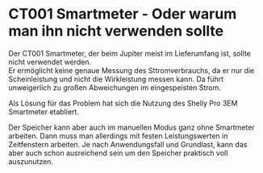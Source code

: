 # CT001 Smartmeter - Oder warum man ihn nicht verwenden sollte

Der CT001 Smartmeter, der beim Jupiter meist im Lieferumfang ist, sollte nicht verwendet werden.  
Er ermöglicht keine genaue Messung des Sttromverbrauchs, da er nur die Scheinleistung und nicht die Wirkleistung messen kann.
Da führt unweigerlich zu großen Abweichungen im eingespeisten Strom.

Als Lösung für das Problem hat sich die Nutzung des Shelly Pro 3EM Smartmeter etabliert.

Der Speicher kann aber auch im manuellen Modus ganz ohne Smartmeter arbeiten. Dann muss man allerdings mit festen Leistungswerten in Zeitfenstern arbeiten. Je nach Anwendungsfall und Grundlast, kann das aber auch schon ausreichend sein um den Speicher praktisch voll auszunutzen.

